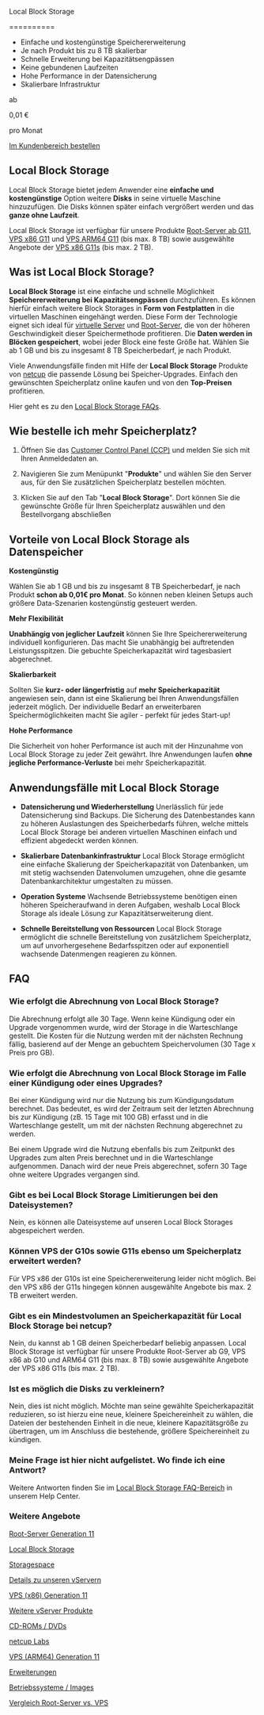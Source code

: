 Local Block Storage

==========

* Einfache und kostengünstige Speichererweiterung
* Je nach Produkt bis zu 8 TB skalierbar
* Schnelle Erweiterung bei Kapazitätsengpässen
* Keine gebundenen Laufzeiten
* Hohe Performance in der Datensicherung
* Skalierbare Infrastruktur

ab

0,01 €

 pro Monat

[Im Kundenbereich bestellen](https://www.netcup.com/de/server/local-block-storage#details)

**Local Block Storage**
----------

Local Block Storage bietet jedem Anwender eine **einfache und kostengünstige** Option weitere **Disks** in seine virtuelle Maschine hinzuzufügen. Die Disks können später einfach vergrößert werden und das **ganze ohne Laufzeit**.

Local Block Storage ist verfügbar für unsere Produkte [Root-Server ab G11](https://www.netcup.com/de/server/root-server), [VPS x86 G11](https://www.netcup.com/de/server/vps) und [VPS ARM64 G11](https://www.netcup.com/de/server/arm-server) (bis max. 8 TB) sowie ausgewählte Angebote der [VPS x86 G11s](https://www.netcup.com/de/server/vps) (bis max. 2 TB).

Was ist Local Block Storage?
----------

**Local Block Storage** ist eine einfache und schnelle Möglichkeit **Speichererweiterung bei Kapazitätsengpässen** durchzuführen. Es können hierfür einfach weitere Block Storages in **Form von Festplatten** in die virtuellen Maschinen eingehängt werden. Diese Form der Technologie eignet sich ideal für [virtuelle Server](https://www.netcup.com/de/server/vps) und [Root-Server](https://www.netcup.com/de/server/root-server), die von der höheren Geschwindigkeit dieser Speichermethode profitieren. Die **Daten werden in Blöcken gespeichert**, wobei jeder Block eine feste Größe hat. Wählen Sie ab 1 GB und bis zu insgesamt 8 TB Speicherbedarf, je nach Produkt.

Viele Anwendungsfälle finden mit Hilfe der **Local Block Storage** Produkte von [netcup](https://www.netcup.com/de) die passende Lösung bei Speicher-Upgrades. Einfach den gewünschten Speicherplatz online kaufen und von den **Top-Preisen** profitieren.

Hier geht es zu den [Local Block Storage FAQs](https://helpcenter.netcup.com/de/faq#local-block-storage).

Wie bestelle ich mehr Speicherplatz?
----------

1. Öffnen Sie das [Customer Control Panel (CCP)](https://www.customercontrolpanel.de/) und melden Sie sich mit Ihren Anmeldedaten an.

2. Navigieren Sie zum Menüpunkt "**Produkte**" und wählen Sie den Server aus, für den Sie zusätzlichen Speicherplatz bestellen möchten.

3. Klicken Sie auf den Tab "**Local Block Storage**". Dort können Sie die gewünschte Größe für Ihren Speicherplatz auswählen und den Bestellvorgang abschließen

Vorteile von Local Block Storage als Datenspeicher
----------

**Kostengünstig**

Wählen Sie ab 1 GB und bis zu insgesamt 8 TB Speicherbedarf, je nach Produkt **schon ab 0,01€ pro Monat**. So können neben kleinen Setups auch größere Data-Szenarien kostengünstig gesteuert werden.

**Mehr Flexibilität**

**Unabhängig von jeglicher Laufzeit** können Sie Ihre Speichererweiterung individuell konfigurieren. Das macht Sie unabhängig bei auftretenden Leistungsspitzen. Die gebuchte Speicherkapazität wird tagesbasiert abgerechnet.

**Skalierbarkeit**

Sollten Sie **kurz- oder längerfristig** auf **mehr Speicherkapazität** angewiesen sein, dann ist eine Skalierung bei Ihren Anwendungsfällen jederzeit möglich. Der individuelle Bedarf an erweiterbaren Speichermöglichkeiten macht Sie agiler - perfekt für jedes Start-up!

**Hohe Performance**

Die Sicherheit von hoher Performance ist auch mit der Hinzunahme von Local Block Storage zu jeder Zeit gewährt. Ihre Anwendungen laufen **ohne jegliche Performance-Verluste** bei mehr Speicherkapazität.

Anwendungsfälle mit Local Block Storage
----------

* **Datensicherung und Wiederherstellung**
  Unerlässlich für jede Datensicherung sind Backups. Die Sicherung des Datenbestandes kann zu höheren Auslastungen des Speicherbedarfs führen, welche mittels Local Block Storage bei anderen virtuellen Maschinen einfach und effizient abgedeckt werden können.

* **Skalierbare Datenbankinfrastruktur**
  Local Block Storage ermöglicht eine einfache Skalierung der Speicherkapazität von Datenbanken, um mit stetig wachsenden Datenvolumen umzugehen, ohne die gesamte Datenbankarchitektur umgestalten zu müssen.

* **Operation Systeme**
  Wachsende Betriebssysteme benötigen einen höheren Speicheraufwand in deren Aufgaben, weshalb Local Block Storage als ideale Lösung zur Kapazitätserweiterung dient.

* **Schnelle Bereitstellung von Ressourcen**
  Local Block Storage ermöglicht die schnelle Bereitstellung von zusätzlichem Speicherplatz, um auf unvorhergesehene Bedarfsspitzen oder auf exponentiell wachsende Datenmengen reagieren zu können.

FAQ
----------

### Wie erfolgt die Abrechnung von Local Block Storage? ###

Die Abrechnung erfolgt alle 30 Tage. Wenn keine Kündigung oder ein Upgrade vorgenommen wurde, wird der Storage in die Warteschlange gestellt. Die Kosten für die Nutzung werden mit der nächsten Rechnung fällig, basierend auf der Menge an gebuchtem Speichervolumen (30 Tage x Preis pro GB).

### Wie erfolgt die Abrechnung von Local Block Storage im Falle einer Kündigung oder eines Upgrades? ###

Bei einer Kündigung wird nur die Nutzung bis zum Kündigungsdatum berechnet. Das bedeutet, es wird der Zeitraum seit der letzten Abrechnung bis zur Kündigung (zB. 15 Tage mit 100 GB) erfasst und in die Warteschlange gestellt, um mit der nächsten Rechnung abgerechnet zu werden.

Bei einem Upgrade wird die Nutzung ebenfalls bis zum Zeitpunkt des Upgrades zum alten Preis berechnet und in die Warteschlange aufgenommen. Danach wird der neue Preis abgerechnet, sofern 30 Tage ohne weitere Upgrades vergangen sind.

### Gibt es bei Local Block Storage Limitierungen bei den Dateisystemen? ###

Nein, es können alle Dateisysteme auf unseren Local Block Storages abgespeichert werden.

### Können VPS der G10s sowie G11s ebenso um Speicherplatz erweitert werden? ###

Für VPS x86 der G10s ist eine Speichererweiterung leider nicht möglich. Bei den VPS x86 der G11s hingegen können ausgewählte Angebote bis max. 2 TB erweitert werden.

### Gibt es ein Mindestvolumen an Speicherkapazität für Local Block Storage bei netcup? ###

Nein, du kannst ab 1 GB deinen Speicherbedarf beliebig anpassen. Local Block Storage ist verfügbar für unsere Produkte Root-Server ab G9, VPS x86 ab G10 und ARM64 G11 (bis max. 8 TB) sowie ausgewählte Angebote der VPS x86 G11s (bis max. 2 TB).

### Ist es möglich die Disks zu verkleinern? ###

Nein, dies ist nicht möglich. Möchte man seine gewählte Speicherkapazität reduzieren, so ist hierzu eine neue, kleinere Speichereinheit zu wählen, die Dateien der bestehenden Einheit in die neue, kleinere Kapazitätsgröße zu übertragen, um im Anschluss die bestehende, größere Speichereinheit zu kündigen.

### Meine Frage ist hier nicht aufgelistet. Wo finde ich eine Antwort? ###

Weitere Antworten finden Sie im [Local Block Storage FAQ-Bereich](https://helpcenter.netcup.com/de/faq#local-block-storage) in unserem Help Center.

### Weitere Angebote ###

[Root-Server Generation 11](https://www.netcup.com/de/server/root-server)

[Local Block Storage](https://www.netcup.com/de/server/local-block-storage)

[Storagespace](https://www.netcup.com/de/server/server-storage)

[Details zu unseren vServern](https://www.netcup.com/de/server/vserver-guenstig-qualitaet)

[VPS (x86) Generation 11](https://www.netcup.com/de/server/vps)

[Weitere vServer Produkte](https://www.netcup.com/de/server/guenstige-vserver-angebote)

[CD-ROMs / DVDs](https://www.netcup.com/de/server/vserver-images)

[netcup Labs](https://www.netcup.com/de/server/labs)

[VPS (ARM64) Generation 11](https://www.netcup.com/de/server/arm-server)

[Erweiterungen](https://www.netcup.com/de/server/kvm-server-erweiterungen)

[Betriebssysteme / Images](https://www.netcup.com/de/server/vserver-images)

[Vergleich Root-Server vs. VPS](https://www.netcup.com/de/server/vergleich-root-server-vps)

